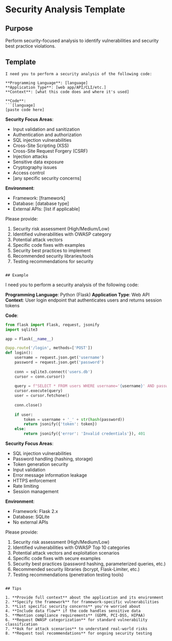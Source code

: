 # Security Analysis Template

## Purpose
Perform security-focused analysis to identify vulnerabilities and security best practice violations.

## Template

```
I need you to perform a security analysis of the following code:

**Programming Language**: [language]
**Application Type**: [web app/API/CLI/etc.]
**Context**: [what this code does and where it's used]

**Code**:
```[language]
[paste code here]
```

**Security Focus Areas**:
- Input validation and sanitization
- Authentication and authorization
- SQL injection vulnerabilities
- Cross-Site Scripting (XSS)
- Cross-Site Request Forgery (CSRF)
- Injection attacks
- Sensitive data exposure
- Cryptography issues
- Access control
- [any specific security concerns]

**Environment**:
- Framework: [framework]
- Database: [database type]
- External APIs: [list if applicable]

Please provide:
1. Security risk assessment (High/Medium/Low)
2. Identified vulnerabilities with OWASP category
3. Potential attack vectors
4. Specific code fixes with examples
5. Security best practices to implement
6. Recommended security libraries/tools
7. Testing recommendations for security
```

## Example

```
I need you to perform a security analysis of the following code:

**Programming Language**: Python (Flask)
**Application Type**: Web API
**Context**: User login endpoint that authenticates users and returns session tokens

**Code**:
```python
from flask import Flask, request, jsonify
import sqlite3

app = Flask(__name__)

@app.route('/login', methods=['POST'])
def login():
    username = request.json.get('username')
    password = request.json.get('password')
    
    conn = sqlite3.connect('users.db')
    cursor = conn.cursor()
    
    query = f"SELECT * FROM users WHERE username='{username}' AND password='{password}'"
    cursor.execute(query)
    user = cursor.fetchone()
    
    conn.close()
    
    if user:
        token = username + '_' + str(hash(password))
        return jsonify({'token': token})
    else:
        return jsonify({'error': 'Invalid credentials'}), 401
```

**Security Focus Areas**:
- SQL injection vulnerabilities
- Password handling (hashing, storage)
- Token generation security
- Input validation
- Error message information leakage
- HTTPS enforcement
- Rate limiting
- Session management

**Environment**:
- Framework: Flask 2.x
- Database: SQLite
- No external APIs

Please provide:
1. Security risk assessment (High/Medium/Low)
2. Identified vulnerabilities with OWASP Top 10 categories
3. Potential attack vectors and exploitation scenarios
4. Specific code fixes with secure examples
5. Security best practices (password hashing, parameterized queries, etc.)
6. Recommended security libraries (bcrypt, Flask-Limiter, etc.)
7. Testing recommendations (penetration testing tools)
```

## Tips

1. **Provide full context** about the application and its environment
2. **Specify the framework** for framework-specific vulnerabilities
3. **List specific security concerns** you're worried about
4. **Include data flow** if the code handles sensitive data
5. **Mention compliance requirements** (GDPR, PCI-DSS, HIPAA)
6. **Request OWASP categorization** for standard vulnerability classification
7. **Ask for attack scenarios** to understand real-world risks
8. **Request tool recommendations** for ongoing security testing
